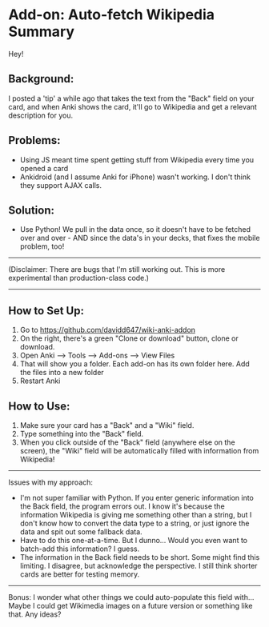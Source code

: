 # Add-on: Auto-fetch Wikipedia Summary


Hey!

## Background: 
I posted a 'tip' a while ago that takes the text from the "Back" field on your card, and when Anki shows the card, it'll go to Wikipedia and get a relevant description for you.

## Problems:
- Using JS meant time spent getting stuff from Wikipedia every time you opened a card
- Ankidroid (and I assume Anki for iPhone) wasn't working. I don't think they support AJAX calls.

## Solution:
- Use Python! We pull in the data once, so it doesn't have to be fetched over and over - AND since the data's in your decks, that fixes the mobile problem, too!

----

(Disclaimer: There are bugs that I'm still working out. This is more experimental than production-class code.)

----

## How to Set Up:
1. Go to https://github.com/davidd647/wiki-anki-addon
2. On the right, there's a green "Clone or download" button, clone or download.
3. Open Anki --> Tools --> Add-ons --> View Files
4. That will show you a folder. Each add-on has its own folder here. Add the files into a new folder
5. Restart Anki

## How to Use:
1. Make sure your card has a "Back" and a "Wiki" field.
2. Type something into the "Back" field.
3. When you click outside of the "Back" field (anywhere else on the screen), the "Wiki" field will be automatically filled with information from Wikipedia!

-----

Issues with my approach:
- I'm not super familiar with Python. If you enter generic information into the Back field, the program errors out. I know it's because the information Wikipedia is giving me something other than a string, but I don't know how to convert the data type to a string, or just ignore the data and spit out some fallback data.
- Have to do this one-at-a-time. But I dunno... Would you even want to batch-add this information? I guess.
- The information in the Back field needs to be short. Some might find this limiting. I disagree, but acknowledge the perspective. I still think shorter cards are better for testing memory.

-----

Bonus:
I wonder what other things we could auto-populate this field with... Maybe I could get Wikimedia images on a future version or something like that. Any ideas?
